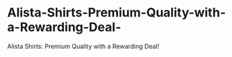 # Alista-Shirts-Premium-Quality-with-a-Rewarding-Deal-
Alista Shirts: Premium Quality with a Rewarding Deal!
